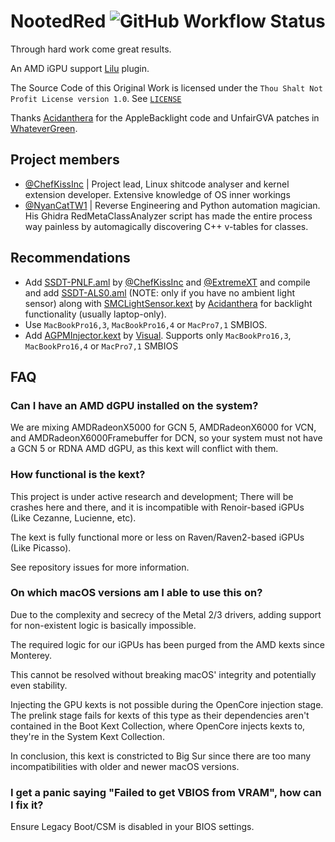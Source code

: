 # NootedRed ![GitHub Workflow Status](https://img.shields.io/github/actions/workflow/status/NootInc/NootedRed/main.yml?branch=master&logo=github&style=for-the-badge)

Through hard work come great results.

An AMD iGPU support [Lilu](https://github.com/acidanthera/Lilu) plugin.

The Source Code of this Original Work is licensed under the `Thou Shalt Not Profit License version 1.0`. See [`LICENSE`](https://github.com/NootInc/NootedRed/blob/master/LICENSE)

Thanks [Acidanthera](https://github.com/Acidanthera) for the AppleBacklight code and UnfairGVA patches in [WhateverGreen](https://github.com/Acidanthera/WhateverGreen).

## Project members

- [@ChefKissInc](https://github.com/ChefKissInc) | Project lead, Linux shitcode analyser and kernel extension developer. Extensive knowledge of OS inner workings
- [@NyanCatTW1](https://github.com/NyanCatTW1) | Reverse Engineering and Python automation magician. His Ghidra RedMetaClassAnalyzer script has made the entire process way painless by automagically discovering C++ v-tables for classes.

## Recommendations

- Add [SSDT-PNLF.aml](Assets/SSDT-PNLF.aml) by [@ChefKissInc](https://github.com/ChefKissInc) and [@ExtremeXT](https://github.com/ExtremeXT) and compile and add [SSDT-ALS0.aml](https://github.com/Acidanthera/OpenCorePkg/blob/master/Docs/AcpiSamples/Source/SSDT-ALS0.dsl) (NOTE: only if you have no ambient light sensor) along with [SMCLightSensor.kext](https://github.com/Acidanthera/VirtualSMC) by [Acidanthera](https://github.com/Acidanthera) for backlight functionality (usually laptop-only).
- Use `MacBookPro16,3`, `MacBookPro16,4` or `MacPro7,1` SMBIOS.
- Add [AGPMInjector.kext](Assets/AGPMInjector.kext.zip) by [Visual](https://github.com/ChefKissInc). Supports only `MacBookPro16,3`, `MacBookPro16,4` or `MacPro7,1` SMBIOS

## FAQ

### Can I have an AMD dGPU installed on the system?

We are mixing AMDRadeonX5000 for GCN 5, AMDRadeonX6000 for VCN, and AMDRadeonX6000Framebuffer for DCN, so your system must not have a GCN 5 or RDNA AMD dGPU, as this kext will conflict with them.

### How functional is the kext?

This project is under active research and development; There will be crashes here and there, and it is incompatible with Renoir-based iGPUs (Like Cezanne, Lucienne, etc).

The kext is fully functional more or less on Raven/Raven2-based iGPUs (Like Picasso).

See repository issues for more information.

### On which macOS versions am I able to use this on?

Due to the complexity and secrecy of the Metal 2/3 drivers, adding support for non-existent logic is basically impossible.

The required logic for our iGPUs has been purged from the AMD kexts since Monterey.

This cannot be resolved without breaking macOS' integrity and potentially even stability.

Injecting the GPU kexts is not possible during the OpenCore injection stage. The prelink stage fails for kexts of this type as their dependencies aren't contained in the Boot Kext Collection, where OpenCore injects kexts to, they're in the System Kext Collection.

In conclusion, this kext is constricted to Big Sur since there are too many incompatibilities with older and newer macOS versions.

### I get a panic saying "Failed to get VBIOS from VRAM", how can I fix it?

Ensure Legacy Boot/CSM is disabled in your BIOS settings.
